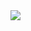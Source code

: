 <img src="![image](https://github.com/user-attachments/assets/247bbe46-fc5f-47b4-875a-c6d029a62afb)"/>
